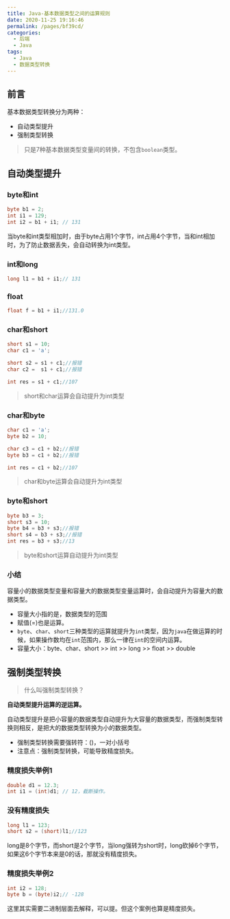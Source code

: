 ```yaml
---
title: Java-基本数据类型之间的运算规则
date: 2020-11-25 19:16:46
permalink: /pages/bf39cd/
categories:
  - 后端
  - Java
tags:
  - Java
  - 数据类型转换
---
```




## 前言

基本数据类型转换分为两种：

- 自动类型提升
- 强制类型转换

> 只是7种基本数据类型变量间的转换，不包含`boolean`类型。

## 自动类型提升

### byte和int

~~~java
byte b1 = 2;
int i1 = 129;
int i2 = b1 + i1; // 131
~~~

当byte和int类型相加时，由于byte占用1个字节，int占用4个字节，当和int相加时，为了防止数据丢失，会自动转换为int类型。

### int和long

~~~java
long l1 = b1 + i1;// 131
~~~

### float

~~~java
float f = b1 + i1;//131.0
~~~

### char和short

~~~java
short s1 = 10;
char c1 = 'a';

short s2 = s1 + c1;//报错
char c2 =  s1 + c1;//报错

int res = s1 + c1;//107
~~~

> short和char运算会自动提升为int类型

### char和byte

~~~java
char c1 = 'a';
byte b2 = 10;

char c3 = c1 + b2;//报错
byte b3 = c1 + b2;//报错

int res = c1 + b2;//107
~~~

> char和byte运算会自动提升为int类型

### byte和short

~~~java
byte b3 = 3;
short s3 = 10;
byte b4 = b3 + s3;//报错
short s4 = b3 + s3;//报错
int res = b3 + s3;//13
~~~

> byte和short运算自动提升为int类型

### 小结

容量小的数据类型变量和容量大的数据类型变量运算时，会自动提升为容量大的数据类型。

- 容量大小指的是，数据类型的范围
- 赋值(=)也是运算。
- `byte`、`char`、`short`三种类型的运算就提升为`int`类型，因为`java`在做运算的时候，如果操作数均在`int`范围内，那么一律在`int`的空间内运算。
- 容量大小：byte、char、short >> int >> long >> float >> double





## 强制类型转换

> 什么叫强制类型转换？

**自动类型提升运算的逆运算。**

自动类型提升是把小容量的数据类型自动提升为大容量的数据类型，而强制类型转换则相反，是把大的数据类型转换为小的数据类型。



- 强制类型转换需要强转符：()，一对小括号
- 注意点：强制类型转换，可能导致精度损失。

### 精度损失举例1

~~~java
double d1 = 12.3;
int i1 = (int)d1; // 12，截断操作。
~~~



### 没有精度损失

~~~java
long l1 = 123;
short s2 = (short)l1;//123
~~~

long是8个字节，而short是2个字节，当long强转为short时，long砍掉6个字节，如果这6个字节本来是0的话，那就没有精度损失。



### 精度损失举例2

~~~java
int i2 = 128;
byte b = (byte)i2;// -128
~~~

这里其实需要二进制层面去解释，可以提。但这个案例也算是精度损失。